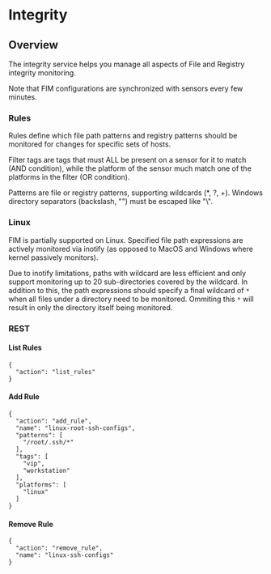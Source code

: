# Integrity

## Overview
The integrity service helps you manage all aspects of File and Registry integrity monitoring.

Note that FIM configurations are synchronized with sensors every few minutes.

### Rules
Rules define which file path patterns and registry patterns should be monitored for changes for specific sets of hosts.

Filter tags are tags that must ALL be present on a sensor for it to match (AND condition), while the platform of the sensor much match one of the platforms in the filter (OR condition).

Patterns are file or registry patterns, supporting wildcards (*, ?, +). Windows directory separators (backslash, "\") must be escaped like "\\".

### Linux
FIM is partially supported on Linux. Specified file path expressions are actively monitored
via inotify (as opposed to MacOS and Windows where kernel passively monitors).

Due to inotify limitations, paths with wildcard are less efficient and only support
monitoring up to 20 sub-directories covered by the wildcard. In addition to this, the
path expressions should specify a final wildcard of `*` when all files under a directory
need to be monitored. Ommiting this `*` will result in only the directory itself being
monitored.

### REST

#### List Rules
```
{
  "action": "list_rules"
}
```

#### Add Rule
```
{
  "action": "add_rule",
  "name": "linux-root-ssh-configs",
  "patterns": [
    "/root/.ssh/*"
  ],
  "tags": [
    "vip",
    "workstation"
  ],
  "platforms": [
    "linux"
  ]
}
```

#### Remove Rule
```
{
  "action": "remove_rule",
  "name": "linux-ssh-configs"
}
```